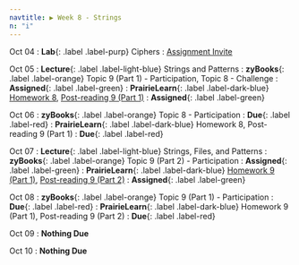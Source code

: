 ```yaml
---
navtitle: ▶ Week 8 - Strings
n: "i"
---
```


Oct 04
: **Lab**{: .label .label-purp} Ciphers 
	: [Assignment Invite](https://classroom.github.com/a/sN_cxOMs)

Oct 05
: **Lecture**{: .label .label-light-blue} Strings and Patterns
: **zyBooks**{: .label .label-orange} Topic 9 (Part 1) - Participation, Topic 8 - Challenge
    : **Assigned**{: .label .label-green}
: **PrairieLearn**{: .label .label-dark-blue} [Homework 8](https://www.prairielearn.org/pl/course_instance/128740/assessment/2312040), [Post-reading 9 (Part 1)](#)
    : **Assigned**{: .label .label-green}


Oct 06
: **zyBooks**{: .label .label-orange} Topic 8 - Participation
    : **Due**{: .label .label-red}
: **PrairieLearn**{: .label .label-dark-blue} Homework 8, Post-reading 9 (Part 1)
    : **Due**{: .label .label-red}


Oct 07
: **Lecture**{: .label .label-light-blue} Strings, Files, and Patterns
: **zyBooks**{: .label .label-orange} Topic 9 (Part 2) - Participation
    : **Assigned**{: .label .label-green}
: **PrairieLearn**{: .label .label-dark-blue} [Homework 9 (Part 1)](https://www.prairielearn.org/pl/course_instance/128740/assessment/2312041), [Post-reading 9 (Part 2)](#)
    : **Assigned**{: .label .label-green}

Oct 08
: **zyBooks**{: .label .label-orange} Topic 9 (Part 1) - Participation
    : **Due**{: .label .label-red}
: **PrairieLearn**{: .label .label-dark-blue} Homework 9 (Part 1), Post-reading 9 (Part 2)
    : **Due**{: .label .label-red}

Oct 09
: **Nothing Due**

Oct 10
: **Nothing Due**

